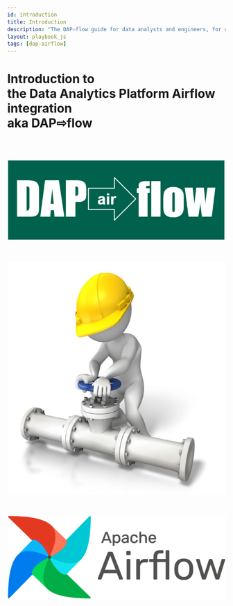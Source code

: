 ```yaml
---
id: introduction
title: Introduction
description: "The DAP⇨flow guide for data analysts and engineers, for developing and deploying Airflow DAGs, running data pipelines in the Data Analytics Platform (DAP)."
layout: playbook_js
tags: [dap-airflow]
---
```


# Introduction to <br/> the Data Analytics Platform Airflow integration <br/> aka DAP⇨flow

<br/><br/>

![DAP⇨flow](../dap-airflow/images/DAPairFLOW.png)  

<br/>

![Apache Airflow](../dap-airflow/images/worker_tap_valve_800_wht.jpg)  

<br/>

![Apache Airflow](../dap-airflow/images/AirflowLogo.png)  




